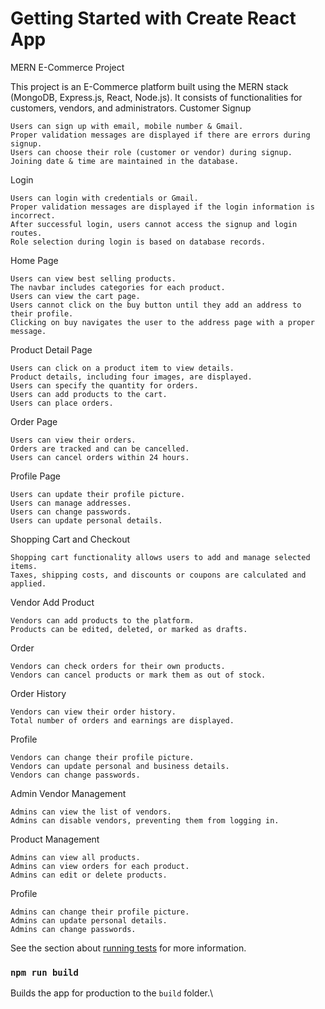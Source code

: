 # Getting Started with Create React App

MERN E-Commerce Project

This project is an E-Commerce platform built using the MERN stack (MongoDB, Express.js, React, Node.js). It consists of functionalities for customers, vendors, and administrators.
Customer
Signup

    Users can sign up with email, mobile number & Gmail.
    Proper validation messages are displayed if there are errors during signup.
    Users can choose their role (customer or vendor) during signup.
    Joining date & time are maintained in the database.

Login

    Users can login with credentials or Gmail.
    Proper validation messages are displayed if the login information is incorrect.
    After successful login, users cannot access the signup and login routes.
    Role selection during login is based on database records.

Home Page

    Users can view best selling products.
    The navbar includes categories for each product.
    Users can view the cart page.
    Users cannot click on the buy button until they add an address to their profile.
    Clicking on buy navigates the user to the address page with a proper message.

Product Detail Page

    Users can click on a product item to view details.
    Product details, including four images, are displayed.
    Users can specify the quantity for orders.
    Users can add products to the cart.
    Users can place orders.

Order Page

    Users can view their orders.
    Orders are tracked and can be cancelled.
    Users can cancel orders within 24 hours.

Profile Page

    Users can update their profile picture.
    Users can manage addresses.
    Users can change passwords.
    Users can update personal details.

Shopping Cart and Checkout

    Shopping cart functionality allows users to add and manage selected items.
    Taxes, shipping costs, and discounts or coupons are calculated and applied.

Vendor
Add Product

    Vendors can add products to the platform.
    Products can be edited, deleted, or marked as drafts.

Order

    Vendors can check orders for their own products.
    Vendors can cancel products or mark them as out of stock.

Order History

    Vendors can view their order history.
    Total number of orders and earnings are displayed.

Profile

    Vendors can change their profile picture.
    Vendors can update personal and business details.
    Vendors can change passwords.

Admin
Vendor Management

    Admins can view the list of vendors.
    Admins can disable vendors, preventing them from logging in.

Product Management

    Admins can view all products.
    Admins can view orders for each product.
    Admins can edit or delete products.

Profile

    Admins can change their profile picture.
    Admins can update personal details.
    Admins can change passwords.
See the section about [running tests](https://facebook.github.io/create-react-app/docs/running-tests) for more information.

### `npm run build`

Builds the app for production to the `build` folder.\
